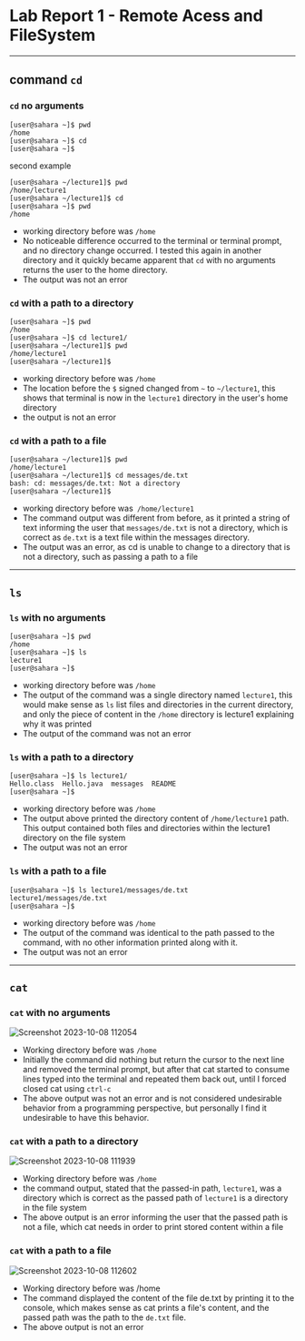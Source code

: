 # Lab Report 1 - Remote Acess and FileSystem
___
## **command `cd`**

### `cd` no arguments
```shell
[user@sahara ~]$ pwd
/home
[user@sahara ~]$ cd
[user@sahara ~]$
```
second example
```shell
[user@sahara ~/lecture1]$ pwd
/home/lecture1
[user@sahara ~/lecture1]$ cd
[user@sahara ~]$ pwd
/home
```
* working directory before was `/home`
* No noticeable difference occurred to the terminal or terminal prompt, and no directory change occurred. I tested this again in another directory and it quickly became apparent that `cd` with no arguments returns the user to the home directory.
* The output was not an error 

### `cd` with a path to a directory

```shell
[user@sahara ~]$ pwd
/home
[user@sahara ~]$ cd lecture1/
[user@sahara ~/lecture1]$ pwd
/home/lecture1
[user@sahara ~/lecture1]$
```
* working directory before was `/home`
* The location before the `$` signed changed from `~` to `~/lecture1`, this shows that terminal is now in the `lecture1` directory
in the user's home directory 
* the output is not an error 

### `cd` with a path to a file 

```shell
[user@sahara ~/lecture1]$ pwd
/home/lecture1
[user@sahara ~/lecture1]$ cd messages/de.txt 
bash: cd: messages/de.txt: Not a directory
[user@sahara ~/lecture1]$ 
```
* working directory before was` /home/lecture1`
* The command output was different from before, as it printed a string of text informing the user that `messages/de.txt` is not a directory, which is correct as `de.txt` is a text file within the messages directory.
* The output was an error, as cd is unable to change to a directory that is not a directory, such as passing a path to a file
___

## **`ls`**

### `ls` with no arguments

```shell
[user@sahara ~]$ pwd
/home
[user@sahara ~]$ ls
lecture1
[user@sahara ~]$ 
```
* working directory before was `/home`
* The output of the command was a single directory named `lecture1`, this would make sense as `ls` list files and directories
in the current directory, and only the piece of content in the `/home` directory is lecture1 explaining why it was printed
* The output of the command was not an error

### `ls` with a path to a directory

```shell
[user@sahara ~]$ ls lecture1/
Hello.class  Hello.java  messages  README
[user@sahara ~]$
```
* working directory before was `/home`
* The output above printed the directory content of `/home/lecture1` path. This output contained both files and directories within the lecture1
directory on the file system
* The output was not an error

### `ls` with a path to a file
```shell
[user@sahara ~]$ ls lecture1/messages/de.txt 
lecture1/messages/de.txt
[user@sahara ~]$
```
* working directory before was `/home` 
* The output of the command was identical to the path passed to the command, with no other information printed along with it.
* The output was not an error 
___

## **`cat`**

### `cat` with no arguments 
![Screenshot 2023-10-08 112054](https://github.com/andrewcomputsci2019/cse15l-lab-reports/assets/54915639/3910fcd8-8ac0-4783-a9e4-349e68aedff9)
* Working directory before was `/home`
* Initially the command did nothing but return the cursor to the next line and removed the terminal prompt, but after that cat started to consume lines
typed into the terminal and repeated them back out, until I forced closed cat using `ctrl-c`
* The above output was not an error and is not considered undesirable behavior from a programming perspective, but personally I find it undesirable to have this behavior.

### `cat` with a path to a directory
![Screenshot 2023-10-08 111939](https://github.com/andrewcomputsci2019/cse15l-lab-reports/assets/54915639/d3e11f0b-259c-449b-ac00-277f95d8607d)
* Working directory before was `/home` 
* the command output, stated that the passed-in path, `lecture1`, was a directory which is correct as the passed path of `lecture1` is a directory
in the file system
* The above output is an error informing the user that the passed path is not a file, which cat needs in order to print stored
content within a file

### `cat` with a path to a file 
![Screenshot 2023-10-08 112602](https://github.com/andrewcomputsci2019/cse15l-lab-reports/assets/54915639/45935470-18aa-46e6-8c93-2c23c0b6c116)
* Working directory before was /home
* The command displayed the content of the file de.txt by printing it to the console, which makes sense as cat prints a file's content, and the passed path was the path to the `de.txt` file.
* The above output is not an error
